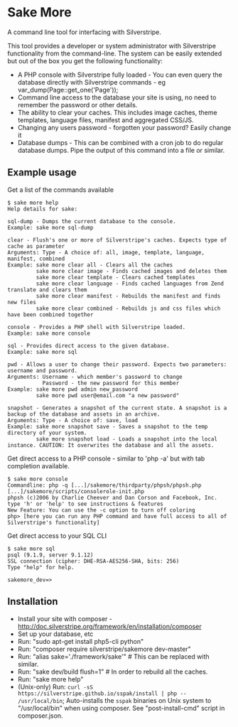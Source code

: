 Sake More
=========

A command line tool for interfacing with Silverstripe.

This tool provides a developer or system administrator with Silverstripe functionality from the command-line.
The system can be easily extended but out of the box you get the following functionality:

 * A PHP console with Silverstripe fully loaded - You can even query the database directly with Silverstripe commands - eg var_dump(Page::get_one('Page'));
 * Command line access to the database your site is using, no need to remember the password or other details.
 * The ability to clear your caches. This includes image caches, theme templates, language files, manifest and aggregated CSS/JS.
 * Changing any users password - forgotten your password? Easily change it
 * Database dumps - This can be combined with a cron job to do regular database dumps. Pipe the output of this command into a file or similar.

Example usage
-------------

Get a list of the commands available

    $ sake more help
    Help details for sake:
    
    sql-dump - Dumps the current database to the console.
    Example: sake more sql-dump
    
    clear - Flush's one or more of Silverstripe's caches. Expects type of cache as parameter
    Arguments: Type - A choice of: all, image, template, language, manifest, combined
    Example: sake more clear all - Clears all the caches
             sake more clear image - Finds cached images and deletes them
             sake more clear template - Clears cached templates
             sake more clear language - Finds cached languages from Zend translate and clears them
             sake more clear manifest - Rebuilds the manifest and finds new files
             sake more clear combined - Rebuilds js and css files which have been combined together
    
    console - Provides a PHP shell with Silverstripe loaded.
    Example: sake more console
    
    sql - Provides direct access to the given database.
    Example: sake more sql
    
    pwd - Allows a user to change their password. Expects two parameters: username and password.
    Arguments: Username - which member's password to change
               Password - the new password for this member
    Example: sake more pwd admin new_password
             sake more pwd user@email.com "a new password"
             
    snapshot - Generates a snapshot of the current state. A snapshot is a backup of the database and assets in an archive.
    Arguments: Type - A choice of: save, load
    Example: sake more snapshot save - Saves a snapshot to the temp directory of your system.
             sake more snapshot load - Loads a snapshot into the local instance. CAUTION: It overwrites the database and all the assets.

Get direct access to a PHP console - similar to 'php -a' but with tab completion available.

    $ sake more console
    Commandline: php -q [...]/sakemore/thirdparty/phpsh/phpsh.php [...]/sakemore/scripts/consolerole-init.php
    phpsh (c)2006 by Charlie Cheever and Dan Corson and Facebook, Inc.
    type 'h' or 'help' to see instructions & features
    New Feature: You can use the -c option to turn off coloring
    php> [here you can run any PHP command and have full access to all of Silverstripe's functionality]

Get direct access to your SQL CLI

    $ sake more sql
    psql (9.1.9, server 9.1.12)
    SSL connection (cipher: DHE-RSA-AES256-SHA, bits: 256)
    Type "help" for help.
    
    sakemore_dev=>

Installation
------------

 * Install your site with composer - http://doc.silverstripe.org/framework/en/installation/composer
 * Set up your database, etc
 * Run: "sudo apt-get install php5-cli python"
 * Run: "composer require silverstripe/sakemore dev-master"
 * Run: "alias sake='./framework/sake'" # This can be replaced with similar.
 * Run: "sake dev/build flush=1" # In order to rebuild all the caches.
 * Run: "sake more help"
 * (Unix-only) Run: `curl -sS https://silverstripe.github.io/sspak/install | php -- /usr/local/bin`; Auto-installs the `sspak` binaries on Unix system to "/usr/local/bin" when using composer. See "post-install-cmd" script in composer.json.